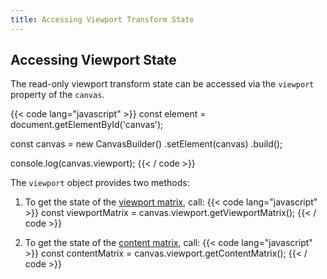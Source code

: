 ```yaml
---
title: Accessing Viewport Transform State
---
```


## Accessing Viewport State

The read-only viewport transform state can be accessed via the `viewport` property of the `canvas`.

{{< code lang="javascript" >}}
const element = document.getElementById('canvas');

const canvas = new CanvasBuilder()
  .setElement(canvas)
  .build();

console.log(canvas.viewport);
{{< / code >}}

The `viewport` object provides two methods:

1. To get the state of the [viewport matrix](/canvas/patch-viewport-matrix), call:
{{< code lang="javascript" >}}
  const viewportMatrix = canvas.viewport.getViewportMatrix();
{{< / code >}}

2. To get the state of the [content matrix](/canvas/patch-content-matrix), call:
{{< code lang="javascript" >}}
  const contentMatrix = canvas.viewport.getContentMatrix();
{{< / code >}}
